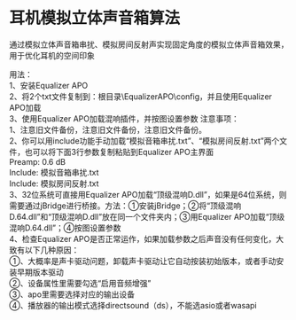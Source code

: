 # 耳机模拟立体声音箱算法
通过模拟立体声音箱串扰、模拟房间反射声实现固定角度的模拟立体声音箱效果，用于优化耳机的空间印象

用法：  
1、安装Equalizer APO  
2、将2个txt文件复制到：根目录\EqualizerAPO\config，并且使用Equalizer APO加载  
3、使用Equalizer APO加载混响插件，并按图设置参数
注意事项：  
1、注意旧文件备份，注意旧文件备份，注意旧文件备份。  
2、你可以用include功能手动加载“模拟音箱串扰.txt”、“模拟房间反射.txt”两个文件，也可以将下面3行参数复制粘贴到Equalizer APO主界面  
Preamp: 0.6 dB  
Include: 模拟音箱串扰.txt  
Include: 模拟房间反射.txt  
3、32位系统可直接用Equalizer APO加载“顶级混响D.dll”，如果是64位系统，则需要通过jBridge进行桥接。方法：①安装jBridge；②将“顶级混响D.64.dll”和“顶级混响D.dll”放在同一个文件夹内；③用Equalizer APO加载“顶级混响D.64.dll”；④按图设置参数  
4、检查Equalizer APO是否正常运作，如果加载参数之后声音没有任何变化，大致有以下几种原因：  
①、大概率是声卡驱动问题，卸载声卡驱动让它自动按装初始版本，或者手动安装早期版本驱动  
②、设备属性里需要勾选“启用音频增强”  
③、apo里需要选择对应的输出设备  
④、播放器的输出模式选择directsound（ds），不能选asio或者wasapi  
